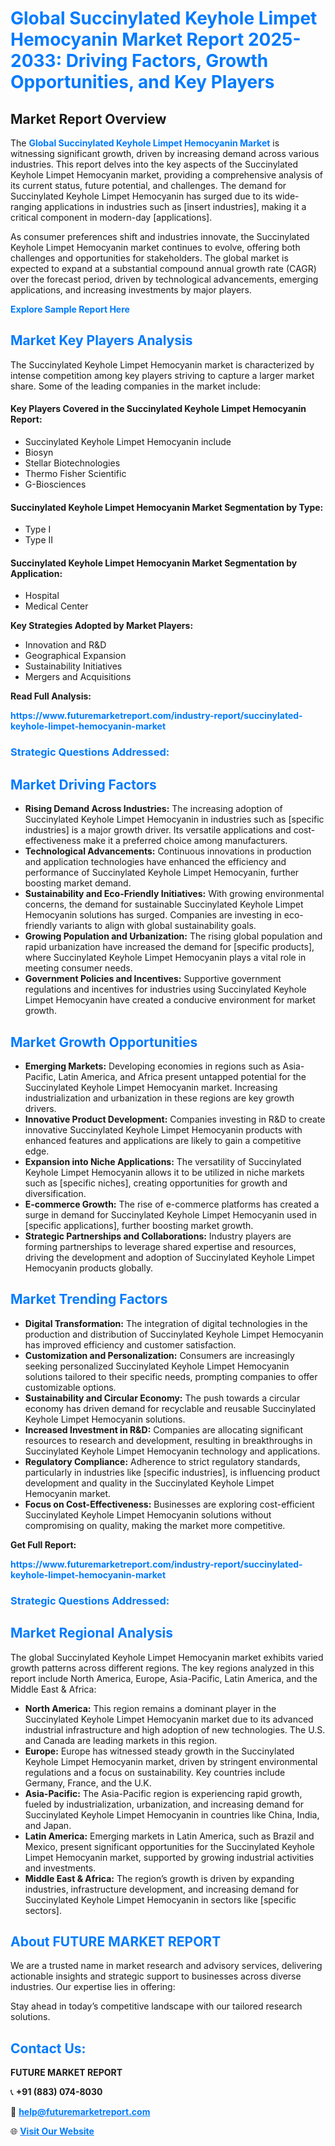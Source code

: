 <h1 style="color: #007BFF;">Global Succinylated Keyhole Limpet Hemocyanin Market Report 2025-2033: Driving Factors, Growth Opportunities, and Key Players</h1>

<section id="overview">
<h2>Market Report Overview</h2>
<p>The <a href="https://www.futuremarketreport.com/industry-report/succinylated-keyhole-limpet-hemocyanin-market" style="color: #007BFF; text-decoration: none;"><strong>Global Succinylated Keyhole Limpet Hemocyanin Market</strong></a> is witnessing significant growth, driven by increasing demand across various industries. This report delves into the key aspects of the Succinylated Keyhole Limpet Hemocyanin market, providing a comprehensive analysis of its current status, future potential, and challenges. The demand for Succinylated Keyhole Limpet Hemocyanin has surged due to its wide-ranging applications in industries such as [insert industries], making it a critical component in modern-day [applications].</p>
<p>As consumer preferences shift and industries innovate, the Succinylated Keyhole Limpet Hemocyanin market continues to evolve, offering both challenges and opportunities for stakeholders. The global market is expected to expand at a substantial compound annual growth rate (CAGR) over the forecast period, driven by technological advancements, emerging applications, and increasing investments by major players.</p>
</section>

<section id="overview">
<p><a href="https://www.futuremarketreport.com/request-sample/reportId=97297" style="color: #007BFF; text-decoration: none;"><strong>Explore Sample Report Here</strong></a></p>
</section>

<section id="key-players">
<h2 style="color: #007BFF;">Market Key Players Analysis</h2>
<p>The Succinylated Keyhole Limpet Hemocyanin market is characterized by intense competition among key players striving to capture a larger market share. Some of the leading companies in the market include:</p>
<h4>Key Players Covered in the Succinylated Keyhole Limpet Hemocyanin Report:</h4>
<ul><li>Succinylated Keyhole Limpet Hemocyanin include</li><li>Biosyn</li><li>Stellar Biotechnologies</li><li>Thermo Fisher Scientific</li><li>G-Biosciences</li></ul>
<h4>Succinylated Keyhole Limpet Hemocyanin Market Segmentation by Type:</h4>
<ul><li>Type I</li><li>Type II</li></ul>

<h4>Succinylated Keyhole Limpet Hemocyanin Market Segmentation by Application:</h4>
<ul><li>Hospital</li><li>Medical Center</li></ul>
<p><strong>Key Strategies Adopted by Market Players:</strong></p>
<ul>
<li>Innovation and R&D</li>
<li>Geographical Expansion</li>
<li>Sustainability Initiatives</li>
<li>Mergers and Acquisitions</li>
</ul>
</section>

<section>
<p><strong>Read Full Analysis: </strong></p><a href="https://www.futuremarketreport.com/industry-report/succinylated-keyhole-limpet-hemocyanin-market" style="color: #007BFF; text-decoration: none;"><strong>https://www.futuremarketreport.com/industry-report/succinylated-keyhole-limpet-hemocyanin-market</strong></a>
<h3 style="color: #007BFF;">Strategic Questions Addressed:</h3>
</section>

<section id="driving-factors">
<h2 style="color: #007BFF;">Market Driving Factors</h2>
<ul>
<li><strong>Rising Demand Across Industries:</strong> The increasing adoption of Succinylated Keyhole Limpet Hemocyanin in industries such as [specific industries] is a major growth driver. Its versatile applications and cost-effectiveness make it a preferred choice among manufacturers.</li>
<li><strong>Technological Advancements:</strong> Continuous innovations in production and application technologies have enhanced the efficiency and performance of Succinylated Keyhole Limpet Hemocyanin, further boosting market demand.</li>
<li><strong>Sustainability and Eco-Friendly Initiatives:</strong> With growing environmental concerns, the demand for sustainable Succinylated Keyhole Limpet Hemocyanin solutions has surged. Companies are investing in eco-friendly variants to align with global sustainability goals.</li>
<li><strong>Growing Population and Urbanization:</strong> The rising global population and rapid urbanization have increased the demand for [specific products], where Succinylated Keyhole Limpet Hemocyanin plays a vital role in meeting consumer needs.</li>
<li><strong>Government Policies and Incentives:</strong> Supportive government regulations and incentives for industries using Succinylated Keyhole Limpet Hemocyanin have created a conducive environment for market growth.</li>
</ul>
</section>

<section id="growth-opportunities">
<h2 style="color: #007BFF;">Market Growth Opportunities</h2>
<ul>
<li><strong>Emerging Markets:</strong> Developing economies in regions such as Asia-Pacific, Latin America, and Africa present untapped potential for the Succinylated Keyhole Limpet Hemocyanin market. Increasing industrialization and urbanization in these regions are key growth drivers.</li>
<li><strong>Innovative Product Development:</strong> Companies investing in R&D to create innovative Succinylated Keyhole Limpet Hemocyanin products with enhanced features and applications are likely to gain a competitive edge.</li>
<li><strong>Expansion into Niche Applications:</strong> The versatility of Succinylated Keyhole Limpet Hemocyanin allows it to be utilized in niche markets such as [specific niches], creating opportunities for growth and diversification.</li>
<li><strong>E-commerce Growth:</strong> The rise of e-commerce platforms has created a surge in demand for Succinylated Keyhole Limpet Hemocyanin used in [specific applications], further boosting market growth.</li>
<li><strong>Strategic Partnerships and Collaborations:</strong> Industry players are forming partnerships to leverage shared expertise and resources, driving the development and adoption of Succinylated Keyhole Limpet Hemocyanin products globally.</li>
</ul>
</section>

<section id="trending-factors">
<h2 style="color: #007BFF;">Market Trending Factors</h2>
<ul>
<li><strong>Digital Transformation:</strong> The integration of digital technologies in the production and distribution of Succinylated Keyhole Limpet Hemocyanin has improved efficiency and customer satisfaction.</li>
<li><strong>Customization and Personalization:</strong> Consumers are increasingly seeking personalized Succinylated Keyhole Limpet Hemocyanin solutions tailored to their specific needs, prompting companies to offer customizable options.</li>
<li><strong>Sustainability and Circular Economy:</strong> The push towards a circular economy has driven demand for recyclable and reusable Succinylated Keyhole Limpet Hemocyanin solutions.</li>
<li><strong>Increased Investment in R&D:</strong> Companies are allocating significant resources to research and development, resulting in breakthroughs in Succinylated Keyhole Limpet Hemocyanin technology and applications.</li>
<li><strong>Regulatory Compliance:</strong> Adherence to strict regulatory standards, particularly in industries like [specific industries], is influencing product development and quality in the Succinylated Keyhole Limpet Hemocyanin market.</li>
<li><strong>Focus on Cost-Effectiveness:</strong> Businesses are exploring cost-efficient Succinylated Keyhole Limpet Hemocyanin solutions without compromising on quality, making the market more competitive.</li>
</ul>
</section>

<section>
<p><strong>Get Full Report: </strong></p><a href="https://www.futuremarketreport.com/industry-report/succinylated-keyhole-limpet-hemocyanin-market" style="color: #007BFF; text-decoration: none;"><strong>https://www.futuremarketreport.com/industry-report/succinylated-keyhole-limpet-hemocyanin-market</strong></a>
<h3 style="color: #007BFF;">Strategic Questions Addressed:</h3>
</section>


<section id="regional-analysis">
<h2 style="color: #007BFF;">Market Regional Analysis</h2>
<p>The global Succinylated Keyhole Limpet Hemocyanin market exhibits varied growth patterns across different regions. The key regions analyzed in this report include North America, Europe, Asia-Pacific, Latin America, and the Middle East & Africa:</p>
<ul>
<li><strong>North America:</strong> This region remains a dominant player in the Succinylated Keyhole Limpet Hemocyanin market due to its advanced industrial infrastructure and high adoption of new technologies. The U.S. and Canada are leading markets in this region.</li>
<li><strong>Europe:</strong> Europe has witnessed steady growth in the Succinylated Keyhole Limpet Hemocyanin market, driven by stringent environmental regulations and a focus on sustainability. Key countries include Germany, France, and the U.K.</li>
<li><strong>Asia-Pacific:</strong> The Asia-Pacific region is experiencing rapid growth, fueled by industrialization, urbanization, and increasing demand for Succinylated Keyhole Limpet Hemocyanin in countries like China, India, and Japan.</li>
<li><strong>Latin America:</strong> Emerging markets in Latin America, such as Brazil and Mexico, present significant opportunities for the Succinylated Keyhole Limpet Hemocyanin market, supported by growing industrial activities and investments.</li>
<li><strong>Middle East & Africa:</strong> The region’s growth is driven by expanding industries, infrastructure development, and increasing demand for Succinylated Keyhole Limpet Hemocyanin in sectors like [specific sectors].</li>
</ul>
</section>

<footer>
<h2 style="color: #007BFF;">About FUTURE MARKET REPORT</h2>
<p>We are a trusted name in market research and advisory services, delivering actionable insights and strategic support to businesses across diverse industries. Our expertise lies in offering:</p>

<p>Stay ahead in today’s competitive landscape with our tailored research solutions.</p>

<h2 style="color: #007BFF;">Contact Us:</h2>
<p><strong>FUTURE MARKET REPORT</strong></p>
<p>📞 <strong>+91 (883) 074-8030</strong></p>
<p>📧 <strong><a href="mailto:help@futuremarketreport.com" style="color: #007BFF;">help@futuremarketreport.com</a></strong></p>
<p>🌐 <strong><a href="https://www.futuremarketreport.com/" style="color: #007BFF;">Visit Our Website</a></strong></p>
</footer>